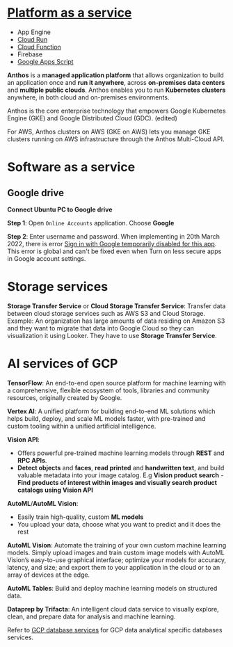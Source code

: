 # [Platform as a service](Platform%20as%20a%20service.md)
* App Engine
* [Cloud Run]()
* [Cloud Function]()
* Firebase
* [Google Apps Script]()

**Anthos** is a **managed application platform** that allows organization to build an application once and **run it anywhere**, across **on-premises data centers** and **multiple public clouds**. Anthos enables you to run **Kubernetes clusters** anywhere, in both cloud and on-premises environments.

Anthos is the core enterprise technology that empowers Google Kubernetes Engine (GKE) and Google Distributed Cloud (GDC). (edited) 

For AWS, Anthos clusters on AWS (GKE on AWS) lets you manage GKE clusters running on AWS infrastructure through the Anthos Multi-Cloud API.

# Software as a service
## Google drive
**Connect Ubuntu PC to Google drive**

**Step 1**: Open ``Online Accounts`` application. Choose **Google**

**Step 2**: Enter username and password. When implementing in 20th March 2022, there is error [Sign in with Google temporarily disabled for this app](https://askubuntu.com/questions/1164372/sign-in-with-google-temporarily-disabled-for-this-app#). This error is global and can't be fixed even when Turn on less secure apps in Google account settings.
# Storage services
**Storage Transfer Service** or **Cloud Storage Transfer Service**: Transfer data between cloud storage services such as AWS S3 and Cloud Storage. Example: An organization has large amounts of data residing on Amazon S3 and they want to migrate that data into Google Cloud so they can visualization it using Looker. They have to use **Storage Transfer Service**.

# AI services of GCP

**TensorFlow**: An end-to-end open source platform for machine learning with a comprehensive, flexible ecosystem of tools, libraries and community resources, originally created by Google.

**Vertex AI**: A unified platform for building end-to-end ML solutions which helps build, deploy, and scale ML models faster, with pre-trained and custom tooling within a unified artificial intelligence.

**Vision API**:
* Offers powerful pre-trained machine learning models through **REST** and **RPC APIs**.
* **Detect objects** and **faces**, **read printed** and **handwritten text**, and build valuable metadata into your image catalog. E.g **Vision product search** - **Find products of interest within images and visually search product catalogs using Vision API**

**AutoML**/**AutoML Vision**:
* Easily train high-quality, custom **ML models**
* You upload your data, choose what you want to predict and it does the rest

**AutoML Vision**: Automate the training of your own custom machine learning models. Simply upload images and train custom image models with AutoML Vision’s easy-to-use graphical interface; optimize your models for accuracy, latency, and size; and export them to your application in the cloud or to an array of devices at the edge. 

**AutoML Tables**: Build and deploy machine learning models on structured data.

**Dataprep by Trifacta**: An intelligent cloud data service to visually explore, clean, and prepare data for analysis and machine learning.

Refer to [GCP database services](https://github.com/TranPhucVinh/Node.js/tree/master/Platforms%20interaction/Database#database-services-of-gcp) for GCP data analytical specific databases services.
